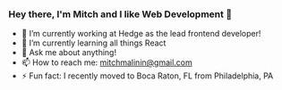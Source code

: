 ### Hey there, I'm Mitch and I like Web Development 👋

- 🔭 I’m currently working at Hedge as the lead frontend developer!
- 🌱 I’m currently learning all things React
- 💬 Ask me about anything!
- 📫 How to reach me: mitchmalinin@gmail.com
- ⚡ Fun fact: I recently moved to Boca Raton, FL from Philadelphia, PA 

